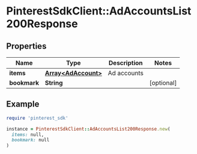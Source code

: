 # PinterestSdkClient::AdAccountsList200Response

## Properties

| Name | Type | Description | Notes |
| ---- | ---- | ----------- | ----- |
| **items** | [**Array&lt;AdAccount&gt;**](AdAccount.md) | Ad accounts |  |
| **bookmark** | **String** |  | [optional] |

## Example

```ruby
require 'pinterest_sdk'

instance = PinterestSdkClient::AdAccountsList200Response.new(
  items: null,
  bookmark: null
)
```


